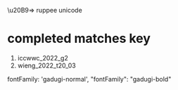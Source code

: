 \u20B9=> ruppee unicode

# completed matches key 
1. iccwwc_2022_g2
2. wieng_2022_t20_03

fontFamily: 'gadugi-normal',
"fontFamily": "gadugi-bold"